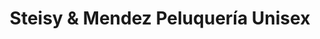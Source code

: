 ---
title: "Steisy & Mendez Peluquería Unisex"
url: /barcelona/steisy-und-mendez-peluqueria-unisex/
shop: peluquería
---
